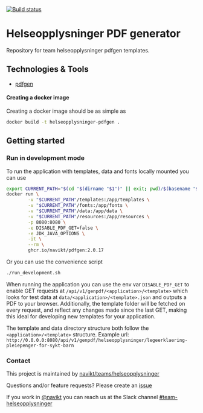 [![Build status](https://github.com/navikt/helseopplysninger-pdfgen/workflows/Build,%20push%20and%20deploy/badge.svg)](https://github.com/navikt/helseopplysninger-pdfgen/workflows/Build,%20push%20and%20deploy/badge.svg)
# Helseopplysninger PDF generator
Repository for team helseopplysninger pdfgen templates.

## Technologies & Tools

* [pdfgen](https://github.com/navikt/pdfgen)

#### Creating a docker image
Creating a docker image should be as simple as
```bash
docker build -t helseopplysninger-pdfgen .
```

## Getting started
### Run in development mode
To run the application with templates, data and fonts locally mounted you can use
```bash
export CURRENT_PATH="$(cd "$(dirname "$1")" || exit; pwd)/$(basename "$1")" && 
docker run \
        -v "$CURRENT_PATH"/templates:/app/templates \
        -v "$CURRENT_PATH"/fonts:/app/fonts \
        -v "$CURRENT_PATH"/data:/app/data \
        -v "$CURRENT_PATH"/resources:/app/resources \
        -p 8080:8080 \
        -e DISABLE_PDF_GET=false \
        -e JDK_JAVA_OPTIONS \
        -it \
        --rm \
        ghcr.io/navikt/pdfgen:2.0.17
```

Or you can use the convenience script
```bash
./run_development.sh
```

When running the application you can use the env var `DISABLE_PDF_GET` to enable GET requests at
`/api/v1/genpdf/<application>/<template>` which looks for test data at `data/<application>/<template>.json` and outputs
a PDF to your browser. Additionally, the template folder will be fetched on every request, and reflect any changes made
since the last GET, making this ideal for developing new templates for your application.

The template and data directory structure both follow the `<application>/<template>` structure.
Example url: `http://0.0.0.0:8080/api/v1/genpdf/helseopplysninger/legeerklaering-pleiepenger-for-sykt-barn`

### Contact

This project is maintained by [navikt/teams/helseopplysninger](CODEOWNERS)

Questions and/or feature requests? Please create an [issue](https://github.com/navikt/helseopplysninger-pdfgen/issues)

If you work in [@navikt](https://github.com/navikt) you can reach us at the Slack
channel [#team-helseopplysninger](https://nav-it.slack.com/archives/C01AQTAU3CH)
